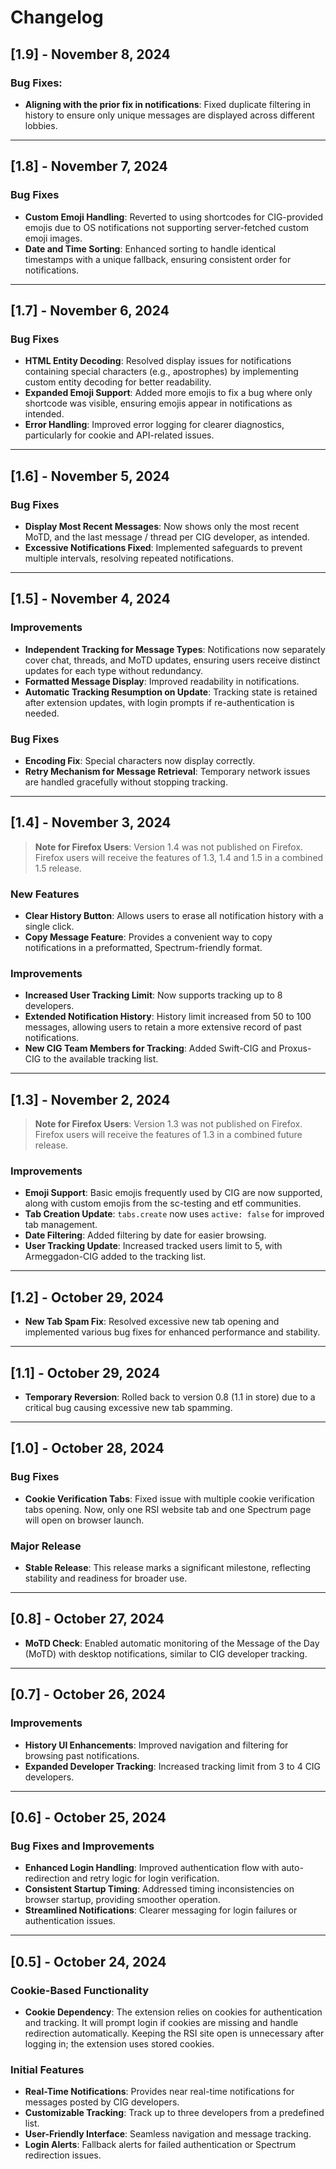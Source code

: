 # Changelog

## [1.9] - November 8, 2024

### Bug Fixes:
- **Aligning with the prior fix in notifications**: Fixed duplicate filtering in history to ensure only unique messages are displayed across different lobbies.

---

## [1.8] - November 7, 2024

### Bug Fixes
- **Custom Emoji Handling**: Reverted to using shortcodes for CIG-provided emojis due to OS notifications not supporting server-fetched custom emoji images.
- **Date and Time Sorting**: Enhanced sorting to handle identical timestamps with a unique fallback, ensuring consistent order for notifications.

---

## [1.7] - November 6, 2024

### Bug Fixes
- **HTML Entity Decoding**: Resolved display issues for notifications containing special characters (e.g., apostrophes) by implementing custom entity decoding for better readability.
- **Expanded Emoji Support**: Added more emojis to fix a bug where only shortcode was visible, ensuring emojis appear in notifications as intended.
- **Error Handling**: Improved error logging for clearer diagnostics, particularly for cookie and API-related issues.

---

## [1.6] - November 5, 2024

### Bug Fixes
- **Display Most Recent Messages**: Now shows only the most recent MoTD, and the last message / thread per CIG developer, as intended.
- **Excessive Notifications Fixed**: Implemented safeguards to prevent multiple intervals, resolving repeated notifications.

---

## [1.5] - November 4, 2024

### Improvements
- **Independent Tracking for Message Types**: Notifications now separately cover chat, threads, and MoTD updates, ensuring users receive distinct updates for each type without redundancy.
- **Formatted Message Display**: Improved readability in notifications.
- **Automatic Tracking Resumption on Update**: Tracking state is retained after extension updates, with login prompts if re-authentication is needed.

### Bug Fixes
- **Encoding Fix**: Special characters now display correctly.
- **Retry Mechanism for Message Retrieval**: Temporary network issues are handled gracefully without stopping tracking.

---

## [1.4] - November 3, 2024

> **Note for Firefox Users**: Version 1.4 was not published on Firefox. Firefox users will receive the features of 1.3, 1.4 and 1.5 in a combined 1.5 release.

### New Features
- **Clear History Button**: Allows users to erase all notification history with a single click.
- **Copy Message Feature**: Provides a convenient way to copy notifications in a preformatted, Spectrum-friendly format.

### Improvements
- **Increased User Tracking Limit**: Now supports tracking up to 8 developers.
- **Extended Notification History**: History limit increased from 50 to 100 messages, allowing users to retain a more extensive record of past notifications.
- **New CIG Team Members for Tracking**: Added Swift-CIG and Proxus-CIG to the available tracking list.

---

## [1.3] - November 2, 2024

> **Note for Firefox Users**: Version 1.3 was not published on Firefox. Firefox users will receive the features of 1.3 in a combined future release.

### Improvements
- **Emoji Support**: Basic emojis frequently used by CIG are now supported, along with custom emojis from the sc-testing and etf communities.
- **Tab Creation Update**: `tabs.create` now uses `active: false` for improved tab management.
- **Date Filtering**: Added filtering by date for easier browsing.
- **User Tracking Update**: Increased tracked users limit to 5, with Armeggadon-CIG added to the tracking list.

---

## [1.2] - October 29, 2024

- **New Tab Spam Fix**: Resolved excessive new tab opening and implemented various bug fixes for enhanced performance and stability.

---

## [1.1] - October 29, 2024

- **Temporary Reversion**: Rolled back to version 0.8 (1.1 in store) due to a critical bug causing excessive new tab spamming.

---

## [1.0] - October 28, 2024

### Bug Fixes
- **Cookie Verification Tabs**: Fixed issue with multiple cookie verification tabs opening. Now, only one RSI website tab and one Spectrum page will open on browser launch.

### Major Release
- **Stable Release**: This release marks a significant milestone, reflecting stability and readiness for broader use.

---

## [0.8] - October 27, 2024

- **MoTD Check**: Enabled automatic monitoring of the Message of the Day (MoTD) with desktop notifications, similar to CIG developer tracking.

---

## [0.7] - October 26, 2024

### Improvements
- **History UI Enhancements**: Improved navigation and filtering for browsing past notifications.
- **Expanded Developer Tracking**: Increased tracking limit from 3 to 4 CIG developers.

---

## [0.6] - October 25, 2024

### Bug Fixes and Improvements
- **Enhanced Login Handling**: Improved authentication flow with auto-redirection and retry logic for login verification.
- **Consistent Startup Timing**: Addressed timing inconsistencies on browser startup, providing smoother operation.
- **Streamlined Notifications**: Clearer messaging for login failures or authentication issues.

---

## [0.5] - October 24, 2024

### Cookie-Based Functionality
- **Cookie Dependency**: The extension relies on cookies for authentication and tracking. It will prompt login if cookies are missing and handle redirection automatically. Keeping the RSI site open is unnecessary after logging in; the extension uses stored cookies.

### Initial Features
- **Real-Time Notifications**: Provides near real-time notifications for messages posted by CIG developers.
- **Customizable Tracking**: Track up to three developers from a predefined list.
- **User-Friendly Interface**: Seamless navigation and message tracking.
- **Login Alerts**: Fallback alerts for failed authentication or Spectrum redirection issues.
